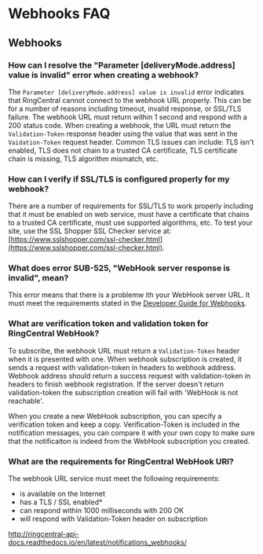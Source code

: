 # Webhooks FAQ

## Webhooks

### How can I resolve the "Parameter [deliveryMode.address] value is invalid" error when creating a webhook?

The `Parameter [deliveryMode.address] value is invalid` error indicates that RingCentral cannot connect to the webhook URL properly. This can be for a number of reasons including timeout, invalid response, or SSL/TLS failure. The webhook URL must return within 1 second and respond with a 200 status code. When creating a webhook, the URL must return the `Validation-Token` response header using the value that was sent in the `Vaidation-Token` request header. Common TLS issues can include: TLS isn't enabled, TLS does not chain to a trusted CA certificate, TLS certificate chain is missing, TLS algorithm mismatch, etc.

### How can I verify if SSL/TLS is configured properly for my webhook?

There are a number of requirements for SSL/TLS to work properly including that it must be enabled on web service, must have a certificate that chains to a trusted CA certificate, must use supported algorithms, etc. To test your site, use the SSL Shopper SSL Checker service at: [https://www.sslshopper.com/ssl-checker.html](https://www.sslshopper.com/ssl-checker.html).

### What does error SUB-525, "WebHook server response is invalid", mean?

This error means that there is a problemw ith your WebHook server URL. It must meet the requirements stated in the [Developer Guide for Webhooks](http://ringcentral-api-docs.readthedocs.io/en/latest/webhooks/).

### What are verification token and validation token for RingCentral WebHook?

To subscribe, the webhook URL must return a `Validation-Token` header when it is presented with one. When webhook subscription is created, it sends a request with validation-token in headers to webhook address. Webhook address should return a success request with validation-token in headers to finish webhook registration. If the server doesn't return validation-token the subscription creation will fail with 'WebHook is not reachable'.

When you create a new WebHook subscription, you can specify a verification token and keep a copy. Verification-Token is included in the notification messages, you can compare it with your own copy to make sure that the notificaiton is indeed from the WebHook subscription you created.

### What are the requirements for RingCentral WebHook URI?

The webhook URL service must meet the following requirements:

- is available on the Internet
- has a TLS / SSL enabled*
- can respond within 1000 milliseconds with 200 OK
- will respond with Validation-Token header on subscription

http://ringcentral-api-docs.readthedocs.io/en/latest/notifications_webhooks/
